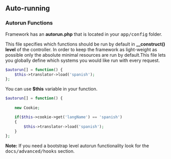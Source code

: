 ## Auto-running <a name="auto-running"></a>

### Autorun Functions

Framework has an <b>autorun.php</b> that is located in your <kbd>app/config</kbd> folder.

This file specifies which functions should be run by default in <b>__construct() level</b> of the controller.
In order to keep the framework as light-weight as possible only the absolute minimal resources are run by default.This file lets you globally define which systems you would like run with every request.

```php
$autorun[] = function() {
	$this->translator->load('spanish');
};
```

You can use <b>$this</b> variable in your function. 

```php
$autorun[] = function() {
	
	new Cookie;

	if($this->cookie->get('langName') == 'spanish')
	{
		$this->translator->load('spanish');
	}
};
```

**Note:** If you need a bootstrap level autorun functionality look for the <kbd>docs/advanced/hooks</kbd> section.